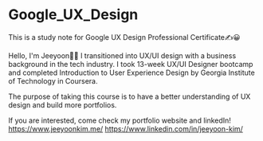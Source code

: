 # Google_UX_Design
This is a study note for Google UX Design Professional Certificate✍😀

Hello, I'm Jeeyoon👋🏻
I transitioned into UX/UI design with a business background in the tech industry.
I took 13-week UX/UI Designer bootcamp and completed Introduction to User Experience Design by Georgia Institute of Technology in Coursera.

The purpose of taking this course is to have a better understanding of UX design and build more portfolios.

If you are interested, come check my portfolio website and linkedIn!
https://www.jeeyoonkim.me/
https://www.linkedin.com/in/jeeyoon-kim/
